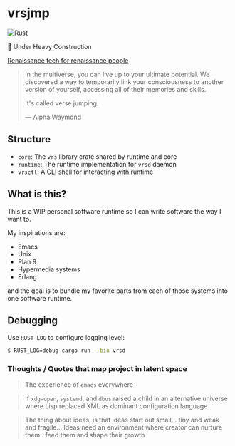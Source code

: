 # vrsjmp

[![Rust](https://github.com/leoshimo/vrsjmp/actions/workflows/rust.yml/badge.svg?branch=main)](https://github.com/leoshimo/vrsjmp/actions/workflows/rust.yml)

🚧 Under Heavy Construction

[Renaissance tech for renaissance people](https://web.archive.org/web/20210428062809/https://twitter.com/dhh/status/1341758748717510659)

> In the multiverse, you can live up to your ultimate potential. We discovered a
> way to temporarily link your consciousness to another version of yourself,
> accessing all of their memories and skills.
>
> It's called verse jumping.
>
> — Alpha Waymond

## Structure

- `core`: The `vrs` library crate shared by runtime and core
- `runtime`: The runtime implementation for `vrsd` daemon
- `vrsctl`: A CLI shell for interacting with runtime

## What is this?

This is a WIP personal software runtime so I can write software the way I want to.

My inspirations are:

- Emacs
- Unix
- Plan 9
- Hypermedia systems
- Erlang

and the goal is to bundle my favorite parts from each of those systems into one software runtime.

## Debugging

Use `RUST_LOG` to configure logging level:

```sh
$ RUST_LOG=debug cargo run --bin vrsd
```

### Thoughts / Quotes that map project in latent space


> The experience of `emacs` everywhere

> If `xdg-open`, `systemd`, and `dbus` raised a child in an alternative universe where Lisp replaced XML as dominant configuration language

> The thing about ideas, is that ideas start out small... tiny and weak and fragile... Ideas need an environment where creator can nurture them.. feed them and shape their growth
